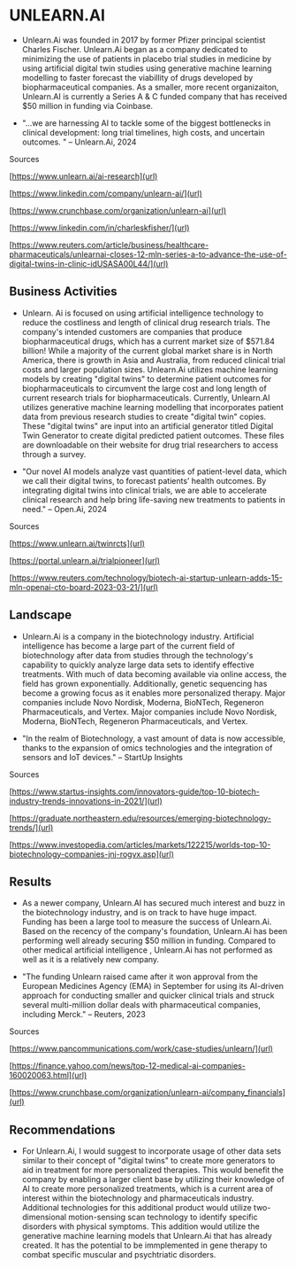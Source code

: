 # UNLEARN.AI

* Unlearn.Ai was founded in 2017 by former Pfizer principal scientist Charles Fischer. Unlearn.Ai began as a company dedicated to minimizing the use of patients in placebo trial studies in medicine by using artificial digital twin studies using generative machine learning modelling to faster forecast the viabillity of drugs developed by biopharmaceutical companies. As a smaller, more recent organizaiton, Unlearn.AI is currently a Series A & C funded company that has received $50 million in funding via Coinbase.


* "...we are harnessing AI to tackle some of the biggest bottlenecks in clinical development: long trial timelines, high costs, and uncertain outcomes. " &ndash; Unlearn.Ai, 2024

Sources

[https://www.unlearn.ai/ai-research](url)

[https://www.linkedin.com/company/unlearn-ai/](url)

[https://www.crunchbase.com/organization/unlearn-ai](url)

[https://www.linkedin.com/in/charleskfisher/](url)

[https://www.reuters.com/article/business/healthcare-pharmaceuticals/unlearnai-closes-12-mln-series-a-to-advance-the-use-of-digital-twins-in-clinic-idUSASA00L44/](url)

## Business Activities

* Unlearn. Ai is focused on using artificial intelligence technology to reduce the costliness and length of clinical drug research trials. The company's intended customers are companies that produce biopharmaceutical drugs, which has a current market size of $571.84 billion! While a majority of the current global market share is in North America, there is growth in Asia and Australia, from reduced clinical trial costs and larger population sizes. Unlearn.Ai utilizes machine learning models by creating "digital twins" to determine patient outcomes for biopharmaceuticals to circumvent the large cost and long length of current research trials for biopharmaceuticals. Currently, Unlearn.AI utilizes generative machine learning modelling that incorporates patient data from previous research studies to create "digital twin" copies. These "digital twins" are input into an artificial generator titled Digital Twin Generator to create digital predicted patient outcomes. These files are downloadable on their website for drug trial researchers to access through a survey.

* "Our novel AI models analyze vast quantities of patient-level data, which we call their digital twins, to forecast patients’ health outcomes. By integrating digital twins into clinical trials, we are able to accelerate clinical research and help bring life-saving new treatments to patients in need." &ndash; Open.Ai, 2024

Sources

[https://www.unlearn.ai/twinrcts](url)

[https://portal.unlearn.ai/trialpioneer](url)

[https://www.reuters.com/technology/biotech-ai-startup-unlearn-adds-15-mln-openai-cto-board-2023-03-21/](url)


## Landscape

* Unlearn.Ai is a company in the biotechnology industry. Artificial intelligence has become a large part of the current field of biotechnology after data from studies through the technology's capability to quickly analyze large data sets to identify effective treatments. With much of data becoming available via online access, the field has grown exponentially. Additionally, genetic sequencing has become a growing focus as it enables more personalized therapy. Major companies include Novo Nordisk, Moderna, BioNTech, Regeneron Pharmaceuticals, and Vertex. Major companies include Novo Nordisk, Moderna, BioNTech, Regeneron Pharmaceuticals, and Vertex.

* "In the realm of Biotechnology, a vast amount of data is now accessible, thanks to the expansion of omics technologies and the integration of sensors and IoT devices." &ndash; StartUp Insights


Sources

[https://www.startus-insights.com/innovators-guide/top-10-biotech-industry-trends-innovations-in-2021/](url)

[https://graduate.northeastern.edu/resources/emerging-biotechnology-trends/](url)

[https://www.investopedia.com/articles/markets/122215/worlds-top-10-biotechnology-companies-jnj-rogvx.asp](url)


## Results

* As a newer company, Unlearn.AI has secured much interest and buzz in the biotechnology industry, and is on track to have huge impact. Funding has been a large tool to measure the success of Unlearn.Ai. Based on the recency of the company's foundation, Unlearn.Ai has been performing well already securing $50 million in funding. Compared to other medical artificial intelligence , Unlearn.Ai has not performed as well as it is a relatively new company.

* "The funding Unlearn raised came after it won approval from the European Medicines Agency (EMA) in September for using its AI-driven approach for conducting smaller and quicker clinical trials and struck several multi-million dollar deals with pharmaceutical companies, including Merck." &ndash; Reuters, 2023

Sources

[https://www.pancommunications.com/work/case-studies/unlearn/](url)

[https://finance.yahoo.com/news/top-12-medical-ai-companies-160020063.html](url)

[https://www.crunchbase.com/organization/unlearn-ai/company_financials](url)

## Recommendations

* For Unlearn.Ai, I would suggest to incorporate usage of other data sets similar to their concept of "digital twins" to create more generators to aid in treatment for more personalized therapies. This would benefit the company by enabling a larger client base by utilizing their knowledge of AI to create more personalized treatments, which is a current area of interest within the biotechnology and pharmaceuticals industry. Additional technologies for this additional product would utilize two-dimensional motion-sensing scan technology to identify specific disorders with physical symptoms. This addition would utilize the generative machine learning models that Unlearn.Ai that has already created. It has the potential to be immplemented in gene therapy to combat specific muscular and psychtriatic disorders.
